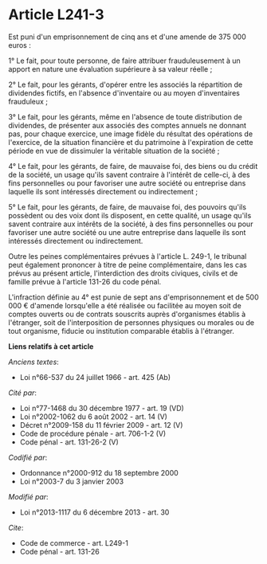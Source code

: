 # Article L241-3

Est puni d'un emprisonnement de cinq ans et d'une amende de 375 000 euros : 

1° Le fait, pour toute personne, de faire attribuer frauduleusement à un apport en nature une évaluation supérieure à sa
valeur réelle ; 

2° Le fait, pour les gérants, d'opérer entre les associés la répartition de dividendes fictifs, en l'absence d'inventaire ou
au moyen d'inventaires frauduleux ; 

3° Le fait, pour les gérants, même en l'absence de toute distribution de dividendes, de présenter aux associés des comptes
annuels ne donnant pas, pour chaque exercice, une image fidèle du résultat des opérations de l'exercice, de la situation
financière et du patrimoine à l'expiration de cette période en vue de dissimuler la véritable situation de la société ; 

4° Le fait, pour les gérants, de faire, de mauvaise foi, des biens ou du crédit de la société, un usage qu'ils savent
contraire à l'intérêt de celle-ci, à des fins personnelles ou pour favoriser une autre société ou entreprise dans laquelle
ils sont intéressés directement ou indirectement ; 

5° Le fait, pour les gérants, de faire, de mauvaise foi, des pouvoirs qu'ils possèdent ou des voix dont ils disposent, en
cette qualité, un usage qu'ils savent contraire aux intérêts de la société, à des fins personnelles ou pour favoriser une
autre société ou une autre entreprise dans laquelle ils sont intéressés directement ou indirectement. 

Outre les peines complémentaires prévues à l'article L. 249-1, le tribunal peut également prononcer à titre de peine
complémentaire, dans les cas prévus au présent article, l'interdiction des droits civiques, civils et de famille prévue à
l'article 131-26 du code pénal.

L'infraction définie au 4° est punie de sept ans d'emprisonnement et de 500 000 € d'amende lorsqu'elle a été réalisée ou
facilitée au moyen soit de comptes ouverts ou de contrats souscrits auprès d'organismes établis à l'étranger, soit de
l'interposition de personnes physiques ou morales ou de tout organisme, fiducie ou institution comparable établis à
l'étranger.

**Liens relatifs à cet article**

_Anciens textes_:

  - Loi n°66-537 du 24 juillet 1966 - art. 425 (Ab)

_Cité par_:

  - Loi n°77-1468 du 30 décembre 1977 - art. 19 (VD)
  - Loi n°2002-1062 du 6 août 2002 - art. 14 (V)
  - Décret n°2009-158 du 11 février 2009 - art. 12 (V)
  - Code de procédure pénale - art. 706-1-2 (V)
  - Code pénal - art. 131-26-2 (V)

_Codifié par_:

  - Ordonnance n°2000-912 du 18 septembre 2000
  - Loi n°2003-7 du 3 janvier 2003

_Modifié par_:

  - Loi n°2013-1117 du 6 décembre 2013 - art. 30

_Cite_:

  - Code de commerce - art. L249-1
  - Code pénal - art. 131-26
